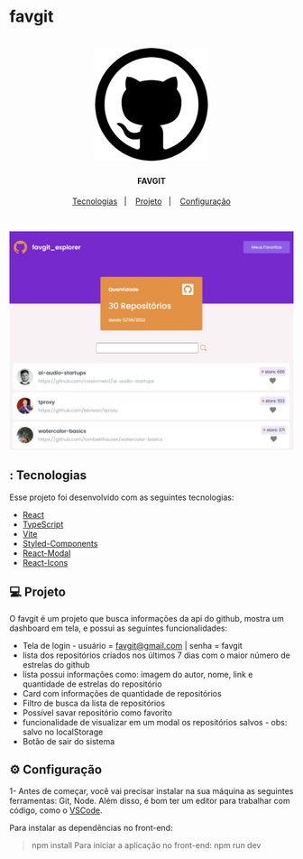 # favgit
<h1 align="center" >
    <img alt="favgit" title="#favgit" src="/.github/logo.png" width="200px"/>
</h1>

<h4 align="center">
FAVGIT
</h4>


<p align="center">
  <a href="#-tecnologias">Tecnologias</a>&nbsp;&nbsp;&nbsp;|&nbsp;&nbsp;&nbsp;
  <a href="#-projeto">Projeto</a>&nbsp;&nbsp;&nbsp;|&nbsp;&nbsp;&nbsp;
  <a href="#-layout">Configuração</a>
</p>

<br>

<p align="center">
  <img alt="Marvel Comics" src=".github/imagem.JPG" width="600px">
</p>

## : Tecnologias

Esse projeto foi desenvolvido com as seguintes tecnologias:

- [React](https://reactjs.org)
- [TypeScript](https://www.typescriptlang.org/)
- [Vite](https://vitejs.dev/guide/#scaffolding-your-first-vite-project)
- [Styled-Components](https://styled-components.com/)
- [React-Modal](https://reactcommunity.org/react-modal/)
- [React-Icons](https://react-icons.github.io/react-icons/)

## 💻 Projeto

O favgit é um projeto que busca informações da api do github, mostra um dashboard em tela, e possui as seguintes funcionalidades:
- Tela de login - usuário = favgit@gmail.com | senha = favgit
- lista dos repositórios criados nos últimos 7 dias com o maior número de estrelas do github
- lista possui informações como: imagem do autor, nome, link e quantidade de estrelas do repositório
- Card com informações de quantidade de repositórios
- Filtro de busca da lista de repositórios
- Possível savar repositório como favorito
- funcionalidade de visualizar em um modal os repositórios salvos - obs: salvo no localStorage
- Botão de sair do sistema

## ⚙ Configuração

1- Antes de começar, você vai precisar instalar na sua máquina as seguintes ferramentas: Git, Node. Além disso, é bom ter um editor para trabalhar com código, como o <a href="https://code.visualstudio.com/download">VSCode</a>.

Para instalar as dependências no front-end:
> npm install
Para iniciar a aplicação no front-end:
> npm run dev
